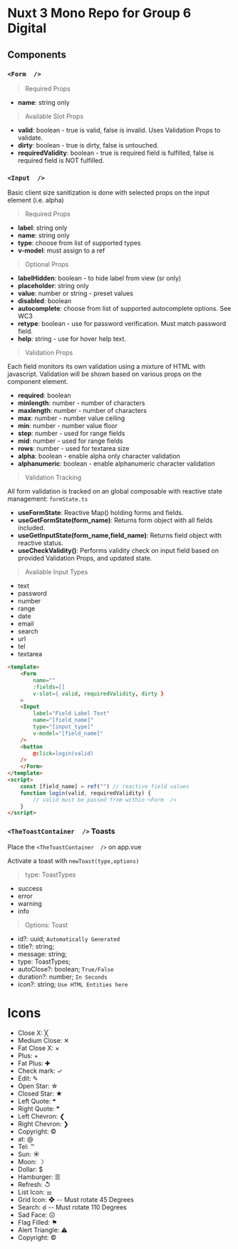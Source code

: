 # Nuxt 3 Mono Repo for Group 6 Digital

## Components

### `<Form  />`

> Required Props

- **name**: string only

> Available Slot Props

- **valid**: boolean - true is valid, false is invalid. Uses Validation Props to validate.
- **dirty**: boolean - true is dirty, false is untouched.
- **requiredValidity**: boolean - true is required field is fulfilled, false is required field is NOT fulfilled.

### `<Input  />`

Basic client size sanitization is done with selected props on the input element (i.e. alpha)

> Required Props

- **label**: string only
- **name**: string only
- **type**: choose from list of supported types
- **v-model**: must assign to a ref

> Optional Props

- **labelHidden**: boolean - to hide label from view (sr only)
- **placeholder**: string only
- **value**: number or string - preset values
- **disabled**: boolean
- **autocomplete**: choose from list of supported autocomplete options. See WC3
- **retype**: boolean - use for password verification. Must match password field.
- **help**: string - use for hover help text.

> Validation Props

Each field monitors its own validation using a mixture of HTML with javascript. Validation will be shown based on various props on the component element.

- **required**: boolean
- **minlength**: number - number of characters
- **maxlength**: number - number of characters
- **max**: number - number value ceiling
- **min**: number - number value floor
- **step**: number - used for range fields
- **mid**: number - used for range fields
- **rows**: number - used for textarea size
- **alpha**: boolean - enable alpha only character validation
- **alphanumeric**: boolean - enable alphanumeric character validation

> Validation Tracking

All form validation is tracked on an global composable with reactive state management: ```formState.ts```

- **useFormState**: Reactive Map() holding forms and fields.
- **useGetFormState(form_name)**: Returns form object with all fields included.
- **useGetInputState(form_name,field_name)**: Returns field object with reactive status.
- **useCheckValidity()**: Performs validity check on input field based on provided Validation Props, and updated state.

> Available Input Types

- text
- password
- number
- range
- date
- email
- search
- url
- tel
- textarea

``` html
<template>
    <Form  
        name=""
        :fields=[]
        v-slot={ valid, requiredValidity, dirty }
    >
    <Input
        label="Field Label Text"
        name="[field_name]"
        type="[input_type]"
        v-model="[field_name]"
    />
    <button
        @click=login(valid)
    />
    </Form>
</template>
<script>
    const [field_name] = ref("") // reactive field values
    function login(valid, requiredValidity) {
        // valid must be passed from within <Form  />
    }
</script>
```

### `<TheToastContainer  />` Toasts

Place the ```<TheToastContainer  />``` on app.vue

Activate a toast with ```newToast(type,options)```

> type: ToastTypes

- success
- error
- warning
- info

> Options: Toast

-  id?: uuid; ```Automatically Generated```
-  title?: string;
-  message: string;
-  type: ToastTypes;
-  autoClose?: boolean; ```True/False```
-  duration?: number; ```In Seconds```
-  icon?: string; ```Use HTML Entities here```




# Icons


- Close X: &#9587;
- Medium Close: &#10005;
- Fat Close X: &times;
- Plus: &plus;
- Fat Plus: &#10010;
- Check mark: &check;
- Edit: &#9998;
- Open Star: &star;
- Closed Star: &starf;
- Left Quote: &#10077;
- Right Quote: &#10078;
- Left Chevron: &#10094;
- Right Chevron: &#10095;
- Copyright: &copy;
- at: &commat;
- Tel: &#8481;
- Sun: &#9728;
- Moon: &#9789;
- Dollar: &dollar;
- Hamburger: &#9776;
- Refresh: &#8634;
- List Icon: &#9868;
- Grid Icon: &#10070; -- Must rotate 45 Degrees
- Search: &#9740; -- Must rotate 110 Degrees
- Sad Face: &#9785;
- Flag Filled: &#9873;
- Alert Triangle: &#9888;
- Copyright: &copy;
